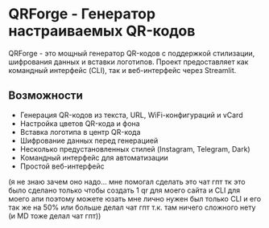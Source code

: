 # QRForge - Генератор настраиваемых QR-кодов

QRForge - это мощный генератор QR-кодов с поддержкой стилизации, шифрования данных и вставки логотипов. Проект предоставляет как командный интерфейс (CLI), так и веб-интерфейс через Streamlit.

## Возможности

- Генерация QR-кодов из текста, URL, WiFi-конфигураций и vCard
- Настройка цветов QR-кода и фона
- Вставка логотипа в центр QR-кода
- Шифрование данных перед генерацией
- Несколько предустановленных стилей (Instagram, Telegram, Dark)
- Командный интерфейс для автоматизации
- Простой веб-интерфейс

(я не знаю зачем оно надо... мне помогал сделать это чат гпт тк это было сделано только чтобы создать 1 qr для моего сайта и CLI для моего апи поэтому можете юзать мне лично нужен был только CLI и его так же на 50% или больше делал чат гпт т.к. там ничего сложного нету (и MD тоже делал чат гпт))

